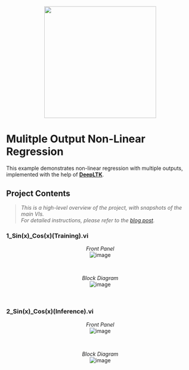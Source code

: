 [DeepLTK]:https://www.ngene.co/deep-learning-toolkit-for-labview
[blog post]:https://www.ngene.co/post/deep-learning-with-labview-tutorial-1-4-multi-output-non-linear-regression-sin-x-cos-x
 
# <p align="center"><img src="https://github.com/user-attachments/assets/b1b0e87b-5adc-44fb-86fc-41058d7900bb" height="300px; object-fit:cover;" /> </p>

# Mulitple Output Non-Linear Regression 

This example demonstrates non-linear regression with multiple outputs, implemented with the help of **[DeepLTK]**.

## Project Contents

> *This is a high-level overview of the project, with snapshots of the main VIs. <br>For detailed instructions, please refer to the [blog post].*

### 1_Sin(x)_Cos(x)(Training).vi

<p align="center">
  <i>Front Panel</i> <br/>
  <img src="https://github.com/ngenehub/deepltk_examples/assets/131282716/753fd94c-cd62-4cc7-a2d5-0b575ed0282b" alt="image">
</p>

<br/>

<p align="center">
  <i>Block Diagram</i> <br/>
  <img src="https://github.com/ngenehub/deepltk_examples/assets/131282716/fc897eb7-9f8d-46c8-87d9-459d3be6486b" alt="image">
</p>

<br/>

### 2_Sin(x)_Cos(x)(Inference).vi
<p align="center">
  <i>Front Panel</i> <br/>
  <img src="https://github.com/ngenehub/deepltk_examples/assets/131282716/6b0b8af2-64f8-410c-a5e6-6115d4c7571c" alt="image">
</p>

<br/>

<p align="center">
  <i>Block Diagram</i> <br/>
  <img src="https://github.com/ngenehub/deepltk_examples/assets/131282716/eff6edb8-f931-44b1-b6c4-f49baa0879b1" alt="image">
</p>

<br/>

